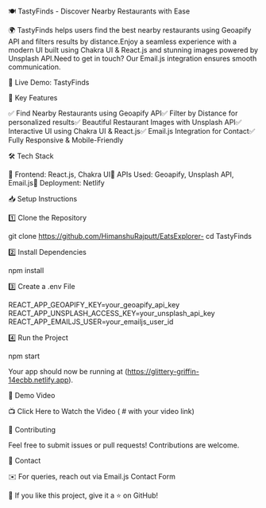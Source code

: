 🍽️ TastyFinds - Discover Nearby Restaurants with Ease

🌍 TastyFinds helps users find the best nearby restaurants using Geoapify API and filters results by distance.Enjoy a seamless experience with a modern UI built using Chakra UI & React.js and stunning images powered by Unsplash API.Need to get in touch? Our Email.js integration ensures smooth communication.

🔗 Live Demo: TastyFinds

🚀 Key Features

✅ Find Nearby Restaurants using Geoapify API✅ Filter by Distance for personalized results✅ Beautiful Restaurant Images with Unsplash API✅ Interactive UI using Chakra UI & React.js✅ Email.js Integration for Contact✅ Fully Responsive & Mobile-Friendly

🛠 Tech Stack

🔹 Frontend: React.js, Chakra UI🔹 APIs Used: Geoapify, Unsplash API, Email.js🔹 Deployment: Netlify

📥 Setup Instructions

1️⃣ Clone the Repository

git clone https://github.com/HimanshuRajputt/EatsExplorer-
cd TastyFinds

2️⃣ Install Dependencies

npm install

3️⃣ Create a .env File

REACT_APP_GEOAPIFY_KEY=your_geoapify_api_key
REACT_APP_UNSPLASH_ACCESS_KEY=your_unsplash_api_key
REACT_APP_EMAILJS_USER=your_emailjs_user_id

4️⃣ Run the Project

npm start

Your app should now be running at (https://glittery-griffin-14ecbb.netlify.app).

🎥 Demo Video

📺 Click Here to Watch the Video ( # with your video link)

🎯 Contributing

Feel free to submit issues or pull requests! Contributions are welcome.

📧 Contact

✉️ For queries, reach out via Email.js Contact Form

🌟 If you like this project, give it a ⭐ on GitHub!
